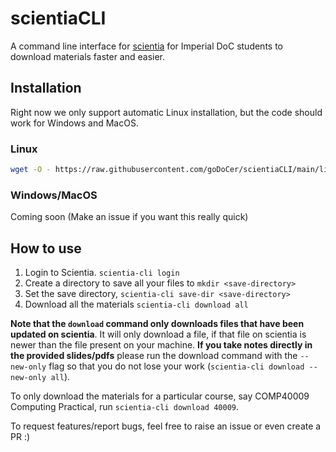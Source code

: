 # scientiaCLI

A command line interface for [scientia](https://scientia.doc.ic.ac.uk) for Imperial DoC students to download materials faster and easier.

## Installation

Right now we only support automatic Linux installation, but the code should work for Windows and MacOS.

### Linux

```bash
wget -O - https://raw.githubusercontent.com/goDoCer/scientiaCLI/main/linux-installer.sh | bash
```

### Windows/MacOS

Coming soon (Make an issue if you want this really quick)

## How to use

1. Login to Scientia. `scientia-cli login`
2. Create a directory to save all your files to `mkdir <save-directory>`
3. Set the save directory, `scientia-cli save-dir <save-directory>`
4. Download all the materials `scientia-cli download all`


**Note that the `download` command only downloads files that have been updated on scientia**. It will only download a file, if that file on scientia is newer than the file present on your machine. **If you take notes directly in the provided slides/pdfs** please run the download command with the `--new-only` flag so that you do not lose your work (`scientia-cli download --new-only all`).

To only download the materials for a particular course, say COMP40009 Computing Practical, run `scientia-cli download 40009`.


To request features/report bugs, feel free to raise an issue or even create a PR :)
